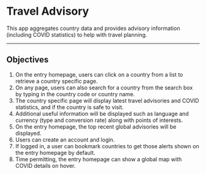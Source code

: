 # Travel Advisory

This app aggregates country data and provides advisory information (including COVID statistics) to help with travel planning.

---

## Objectives

1. On the entry homepage, users can click on a country from a list to retrieve a country specific page.  
2. On any page, users can also search for a country from the search box by typing in the country code or country name.
3. The country specific page will display latest travel advisories and COVID statistics, and if the country is safe to visit.
4. Additional useful information will be displayed such as language and currency (type and conversion rate) along with points of interests.
5. On the entry homepage, the top recent global advisories will be displayed.
6. Users can create an account and login.
7. If logged in, a user can bookmark countries to get those alerts shown on the entry homepage by default.
8. Time permitting, the entry homepage can show a global map with COVID details on hover.


